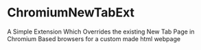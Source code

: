 # ChromiumNewTabExt
A Simple Extension Which Overrides the existing New Tab Page in Chromium Based browsers for a custom made html webpage
